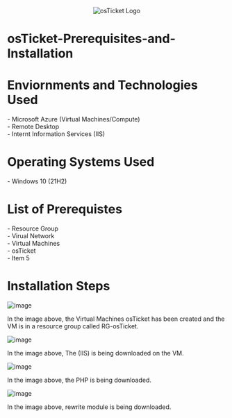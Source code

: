 <p align="center">
<img src="https://encrypted-tbn0.gstatic.com/images?q=tbn:ANd9GcScJRioLjSWPpBaNl994ICeuru5uWGnAkd60w&s" alt="osTicket Logo"/>
</p>

<h1>osTicket-Prerequisites-and-Installation</h1>

<h1>Enviornments and Technologies Used</h1>
  - Microsoft Azure (Virtual Machines/Compute) <br>
  - Remote Desktop <br>
  - Internt Information Services (IIS) <br>

<h1>Operating Systems Used</h1>
  - Windows 10 (21H2)

<h1>List of Prerequistes</h1>
  - Resource Group <br>
  - Virual Network <br>
  - Virtual Machines <br>
  - osTicket <br>
  - Item 5 <br>

<h1>Installation Steps</h1>

![image](https://github.com/Keyla-Mendez43/osTicket-Prerequisites-and-Installation/assets/174077223/6e8f14b4-6044-40e7-9f0b-a4a36e4357ce)

In the image above, the Virtual Machines osTicket has been created and the VM is in a resource group called RG-osTicket.

![image](https://github.com/Keyla-Mendez43/osTicket-Prerequisites-and-Installation/assets/174077223/49cb23f9-6662-4780-ab09-59c2cb9c261d)

In the image above, The (IIS) is being downloaded on the VM.

![image](https://github.com/Keyla-Mendez43/osTicket-Prerequisites-and-Installation/assets/174077223/ccab3ad8-f28a-4b39-95bd-4dd5820704ad)

In the image above, the PHP is being downloaded.

![image](https://github.com/Keyla-Mendez43/osTicket-Prerequisites-and-Installation/assets/174077223/dde7585e-008c-4808-9e34-a1165063739e)

In the image above, rewrite module is being downloaded.

